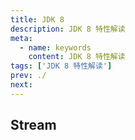 ```yaml
---
title: JDK 8
description: JDK 8 特性解读
meta:
  - name: keywords
    content: JDK 8 特性解读
tags: ['JDK 8 特性解读']
prev: ./
next:
---
```


## Stream

